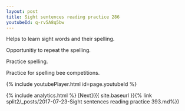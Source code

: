 ```yaml
---
layout: post
title: Sight sentences reading practice 286
youtubeId: q-rv5A8q5bw
---
```

 
 
Helps to learn sight words and their spelling.

Opportunitiy to repeat the spelling. 

Practice spelling. 
 
Practice for spelling bee competitions. 
 
{% include youtubePlayer.html id=page.youtubeId %}
 
 
{% include analytics.html %} 
[Next]({{ site.baseurl }}{% link  split2/_posts/2017-07-23-Sight sentences reading practice 393.md%})
 
